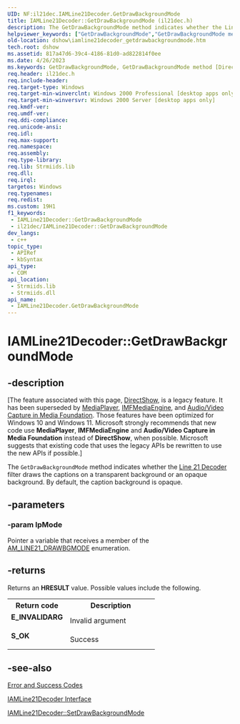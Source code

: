```yaml
---
UID: NF:il21dec.IAMLine21Decoder.GetDrawBackgroundMode
title: IAMLine21Decoder::GetDrawBackgroundMode (il21dec.h)
description: The GetDrawBackgroundMode method indicates whether the Line 21 Decoder filter draws the captions on a transparent background or an opaque background. By default, the caption background is opaque.
helpviewer_keywords: ["GetDrawBackgroundMode","GetDrawBackgroundMode method [DirectShow]","GetDrawBackgroundMode method [DirectShow]","IAMLine21Decoder interface","IAMLine21Decoder interface [DirectShow]","GetDrawBackgroundMode method","IAMLine21Decoder.GetDrawBackgroundMode","IAMLine21Decoder::GetDrawBackgroundMode","IAMLine21DecoderGetDrawBackgroundMode","dshow.iamline21decoder_getdrawbackgroundmode","il21dec/IAMLine21Decoder::GetDrawBackgroundMode"]
old-location: dshow\iamline21decoder_getdrawbackgroundmode.htm
tech.root: dshow
ms.assetid: 817a47d6-39c4-4186-81d0-ad822814f0ee
ms.date: 4/26/2023
ms.keywords: GetDrawBackgroundMode, GetDrawBackgroundMode method [DirectShow], GetDrawBackgroundMode method [DirectShow],IAMLine21Decoder interface, IAMLine21Decoder interface [DirectShow],GetDrawBackgroundMode method, IAMLine21Decoder.GetDrawBackgroundMode, IAMLine21Decoder::GetDrawBackgroundMode, IAMLine21DecoderGetDrawBackgroundMode, dshow.iamline21decoder_getdrawbackgroundmode, il21dec/IAMLine21Decoder::GetDrawBackgroundMode
req.header: il21dec.h
req.include-header: 
req.target-type: Windows
req.target-min-winverclnt: Windows 2000 Professional [desktop apps only]
req.target-min-winversvr: Windows 2000 Server [desktop apps only]
req.kmdf-ver: 
req.umdf-ver: 
req.ddi-compliance: 
req.unicode-ansi: 
req.idl: 
req.max-support: 
req.namespace: 
req.assembly: 
req.type-library: 
req.lib: Strmiids.lib
req.dll: 
req.irql: 
targetos: Windows
req.typenames: 
req.redist: 
ms.custom: 19H1
f1_keywords:
 - IAMLine21Decoder::GetDrawBackgroundMode
 - il21dec/IAMLine21Decoder::GetDrawBackgroundMode
dev_langs:
 - c++
topic_type:
 - APIRef
 - kbSyntax
api_type:
 - COM
api_location:
 - Strmiids.lib
 - Strmiids.dll
api_name:
 - IAMLine21Decoder.GetDrawBackgroundMode
---
```


# IAMLine21Decoder::GetDrawBackgroundMode


## -description

\[The feature associated with this page, [DirectShow](/windows/win32/directshow/directshow), is a legacy feature. It has been superseded by [MediaPlayer](/uwp/api/Windows.Media.Playback.MediaPlayer), [IMFMediaEngine](/windows/win32/api/mfmediaengine/nn-mfmediaengine-imfmediaengine), and [Audio/Video Capture in Media Foundation](windows/win32/medfound/audio-video-capture-in-media-foundation). Those features have been optimized for Windows 10 and Windows 11. Microsoft strongly recommends that new code use **MediaPlayer**, **IMFMediaEngine** and **Audio/Video Capture in Media Foundation** instead of **DirectShow**, when possible. Microsoft suggests that existing code that uses the legacy APIs be rewritten to use the new APIs if possible.\]

The <code>GetDrawBackgroundMode</code> method indicates whether the <a href="/windows/desktop/DirectShow/line-21-decoder-filter">Line 21 Decoder</a> filter draws the captions on a transparent background or an opaque background. By default, the caption background is opaque.

## -parameters

### -param lpMode

Pointer a variable that receives a member of the <a href="/previous-versions/windows/desktop/api/il21dec/ne-il21dec-am_line21_drawbgmode">AM_LINE21_DRAWBGMODE</a> enumeration.

## -returns

Returns an <b>HRESULT</b> value. Possible values include the following.

<table>
<tr>
<th>Return code</th>
<th>Description</th>
</tr>
<tr>
<td width="40%">
<dl>
<dt><b>E_INVALIDARG</b></dt>
</dl>
</td>
<td width="60%">
Invalid argument

</td>
</tr>
<tr>
<td width="40%">
<dl>
<dt><b>S_OK</b></dt>
</dl>
</td>
<td width="60%">
Success

</td>
</tr>
</table>

## -see-also

<a href="/windows/desktop/DirectShow/error-and-success-codes">Error and Success Codes</a>



<a href="/previous-versions/windows/desktop/api/il21dec/nn-il21dec-iamline21decoder">IAMLine21Decoder Interface</a>



<a href="/windows/desktop/api/il21dec/nf-il21dec-iamline21decoder-setdrawbackgroundmode">IAMLine21Decoder::SetDrawBackgroundMode</a>